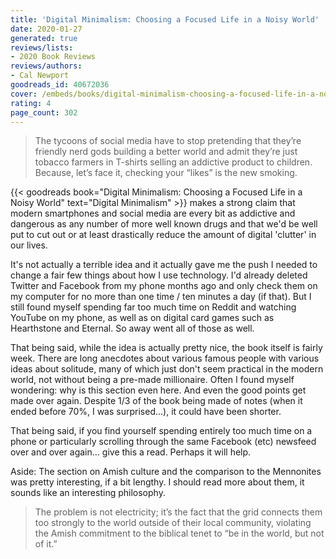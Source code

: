 ```yaml
---
title: 'Digital Minimalism: Choosing a Focused Life in a Noisy World'
date: 2020-01-27
generated: true
reviews/lists:
- 2020 Book Reviews
reviews/authors:
- Cal Newport
goodreads_id: 40672036
cover: /embeds/books/digital-minimalism-choosing-a-focused-life-in-a-noisy-world.jpg
rating: 4
page_count: 302
---
```

> The tycoons of social media have to stop pretending that they’re friendly nerd gods building a better world and admit they’re just tobacco farmers in T-shirts selling an addictive product to children. Because, let’s face it, checking your “likes” is the new smoking.

{{< goodreads book="Digital Minimalism: Choosing a Focused Life in a Noisy World" text="Digital Minimalism" >}} makes a strong claim that modern smartphones and social media are every bit as addictive and dangerous as any number of more well known drugs and that we'd be well put to cut out or at least drastically reduce the amount of digital 'clutter' in our lives.  

<!--more-->

It's not actually a terrible idea and it actually gave me the push I needed to change a fair few things about how I use technology. I'd already deleted Twitter and Facebook from my phone months ago and only check them on my computer for no more than one time / ten minutes a day (if that). But I still found myself spending far too much time on Reddit and watching YouTube on my phone, as well as on digital card games such as Hearthstone and Eternal. So away went all of those as well.  

That being said, while the idea is actually pretty nice, the book itself is fairly week. There are long anecdotes about various famous people with various ideas about solitude, many of which just don't seem practical in the modern world, not without being a pre-made millionaire. Often I found myself wondering: why is this section even here. And even the good points get made over again. Despite 1/3 of the book being made of notes (when it ended before 70%, I was surprised...), it could have been shorter.  

That being said, if you find yourself spending entirely too much time on a phone or particularly scrolling through the same Facebook (etc) newsfeed over and over again... give this a read. Perhaps it will help.  

Aside: The section on Amish culture and the comparison to the Mennonites was pretty interesting, if a bit lengthy. I should read more about them, it sounds like an interesting philosophy.  

> The problem is not electricity; it’s the fact that the grid connects them too strongly to the world outside of their local community, violating the Amish commitment to the biblical tenet to “be in the world, but not of it.”